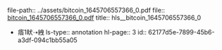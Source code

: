 file-path:: ../assets/bitcoin_1645706557366_0.pdf
file:: [bitcoin_1645706557366_0.pdf](../assets/bitcoin_1645706557366_0.pdf)
title:: hls__bitcoin_1645706557366_0

- 痦1畎➝絏
  ls-type:: annotation
  hl-page:: 3
  id:: 62177d5e-7899-45b6-a3df-094c1bb55a05